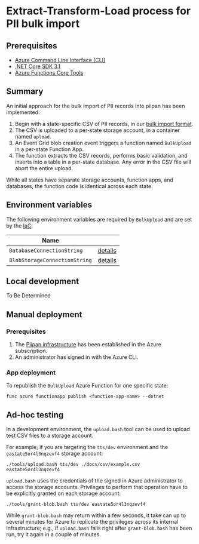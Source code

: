 # Extract-Transform-Load process for PII bulk import

## Prerequisites
- [Azure Command Line Interface (CLI)](https://docs.microsoft.com/en-us/cli/azure/install-azure-cli)
- [.NET Core SDK 3.1](https://dotnet.microsoft.com/download)
- [Azure Functions Core Tools](https://docs.microsoft.com/en-us/azure/azure-functions/functions-run-local)

## Summary

An initial approach for the bulk import of PII records into piipan has been implemented:
1. Begin with a state-specific CSV of PII records, in our [bulk import format](bulk-import.md).
1. The CSV is uploaded to a per-state storage account, in a container named `upload`.
1. An Event Grid blob creation event triggers a function named `BulkUpload` in a per-state Function App.
1. The function extracts the CSV records, performs basic validation, and inserts into a table in a per-state database. Any error in the CSV file will abort the entire upload.

While all states have separate storage accounts, function apps, and databases, the function code is identical across each state.

## Environment variables

The following environment variables are required by `BulkUpload` and are set by the [IaC](../../docs/iac.md):

| Name | |
|---|---|
| `DatabaseConnectionString` | [details](../../docs/iac.md#\:\~\:text=DatabaseConnectionString) |
| `BlobStorageConnectionString` | [details](../../docs/iac.md#\:\~\:text=BlobStorageConnectionString) |

## Local development

To Be Determined

## Manual deployment

### Prerequisites
1. The [Piipan infrastructure](../../docs/iac.md) has been established in the Azure subscription.
1. An administrator has signed in with the Azure CLI.

### App deployment
To republish the `BulkUpload` Azure Function for one specific state:
```
func azure functionapp publish <function-app-name> --dotnet
```

## Ad-hoc testing

In a development environment, the `upload.bash` tool can be used to upload test CSV files to a storage account.

For example, if you are targeting the `tts/dev` environment and the `eastate5or4l3nqzevf4` storage account:
```
./tools/upload.bash tts/dev ./docs/csv/example.csv eastate5or4l3nqzevf4
```

`upload.bash` uses the credentials of the signed in Azure administrator to access the storage accounts. Privileges to perform that operation have to be explicitly granted on each storage account:
```
./tools/grant-blob.bash tts/dev eastate5or4l3nqzevf4
``` 

While `grant-blob.bash` may return within a few seconds, it take can up to several minutes for Azure to replicate the privileges across its internal infrastructure; e.g., if `upload.bash` fails right after `grant-blob.bash` has been run, try it again in a couple of minutes.
